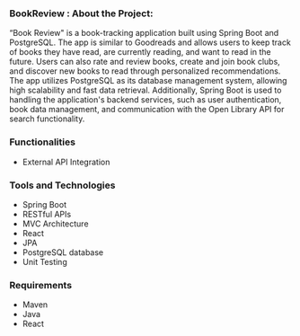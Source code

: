 ### BookReview : About the Project:

“Book Review" is a book-tracking application built using Spring Boot and PostgreSQL. The app is similar to Goodreads and allows users to keep track of books they have read, are currently reading, and want to read in the future. Users can also rate and review books, create and join book clubs, and discover new books to read through personalized recommendations.
The app utilizes PostgreSQL as its database management system, allowing high scalability and fast data retrieval. Additionally, Spring Boot is used to handling the application's backend services, such as user authentication, book data management, and communication with the Open Library API for search functionality.


### Functionalities
* External API Integration

### Tools and Technologies
- Spring Boot
- RESTful APIs
- MVC Architecture
- React
- JPA
- PostgreSQL database
- Unit Testing

### Requirements
- Maven
- Java
- React


